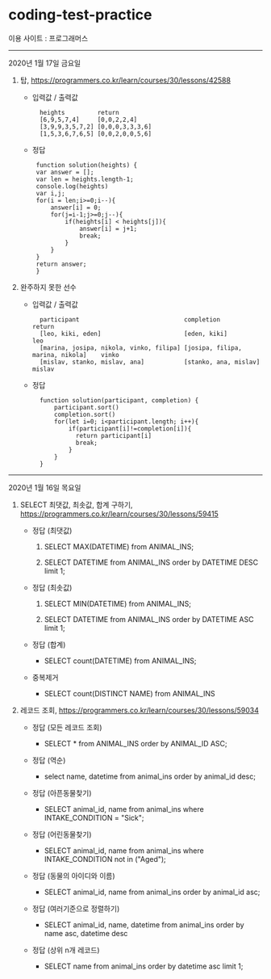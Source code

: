 # coding-test-practice

이용 사이트 : 프로그래머스

------------------------

2020년 1월 17일 금요일

1. 탑, https://programmers.co.kr/learn/courses/30/lessons/42588

    - 입력값 / 출력값
        
            heights	        return
            [6,9,5,7,4]	    [0,0,2,2,4]
            [3,9,9,3,5,7,2]	[0,0,0,3,3,3,6]
            [1,5,3,6,7,6,5]	[0,0,2,0,0,5,6]
            
     - 정답
     
            function solution(heights) {
            var answer = [];
            var len = heights.length-1;
            console.log(heights)
            var i,j;
            for(i = len;i>=0;i--){
                answer[i] = 0;
                for(j=i-1;j>=0;j--){
                    if(heights[i] < heights[j]){
                        answer[i] = j+1;
                        break;
                    }
                }
            }
            return answer;
            }
            
 2. 완주하지 못한 선수
 
    - 입력값 / 출력값
    
            participant	                            completion	                        return
            [leo, kiki, eden]	                    [eden, kiki]	                    leo
            [marina, josipa, nikola, vinko, filipa]	[josipa, filipa, marina, nikola]	vinko
            [mislav, stanko, mislav, ana]	        [stanko, ana, mislav]	            mislav
    
    - 정답
    
            function solution(participant, completion) {
                participant.sort()
                completion.sort()
                for(let i=0; i<participant.length; i++){
                    if(participant[i]!=completion[i]){
                      return participant[i]
                      break;
                    }
                }
            }

------------------------

2020년 1월 16일 목요일

1. SELECT 최댓값, 최솟값, 합계 구하기, https://programmers.co.kr/learn/courses/30/lessons/59415

    - 정답 (최댓값)
    
        1) SELECT MAX(DATETIME) from ANIMAL_INS;
    
        2) SELECT DATETIME from ANIMAL_INS order by DATETIME DESC limit 1;
    
    - 정답 (최솟값)
    
        1) SELECT MIN(DATETIME) from ANIMAL_INS;
    
        2) SELECT DATETIME from ANIMAL_INS order by DATETIME ASC limit 1;
    
    - 정답 (합계)
    
        - SELECT count(DATETIME) from ANIMAL_INS;
    
    - 중복제거
    
        - SELECT count(DISTINCT NAME) from ANIMAL_INS
    
2. 레코드 조회, https://programmers.co.kr/learn/courses/30/lessons/59034

    - 정답 (모든 레코드 조회)
    
        - SELECT * from ANIMAL_INS order by ANIMAL_ID ASC;
    
    - 정답 (역순)
    
        - select name, datetime from animal_ins order by animal_id desc;
    
    - 정답 (아픈동물찾기)
    
        - SELECT animal_id, name from animal_ins where INTAKE_CONDITION = "Sick";
    
    - 정답 (어린동물찾기)
    
        - SELECT animal_id, name from animal_ins where INTAKE_CONDITION not in ("Aged");
    
    - 정답 (동물의 아이디와 이름)
    
        - SELECT animal_id, name from animal_ins order by animal_id asc;
    
    - 정답 (여러기준으로 정렬하기)
    
        - SELECT animal_id, name, datetime from animal_ins order by name asc, datetime desc
    
    - 정답 (상위 n개 레코드)
    
        - SELECT name from animal_ins order by datetime asc limit 1;

